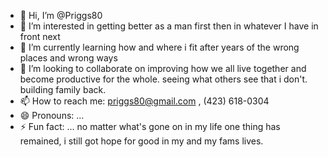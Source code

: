 - 👋 Hi, I’m @Priggs80
- 👀 I’m interested in getting better as a man first then in whatever I have in front next
- 🌱 I’m currently learning how and where i fit after years of the wrong places and wrong ways
- 💞️ I’m looking to collaborate on improving how we all live together and become productive for the whole. seeing what others see that i don't. building family back. 
- 📫 How to reach me: priggs80@gmail.com , (423) 618-0304
- 😄 Pronouns: ...
- ⚡ Fun fact: ... no matter what's gone on in my life one thing has remained, i still got hope for good in my and my fams lives.

<!---
Priggs80/Priggs80 is a ✨ special ✨ repository because its `README.md` (this file) appears on your GitHub profile.
You can click the Preview link to take a look at your changes.
--->
